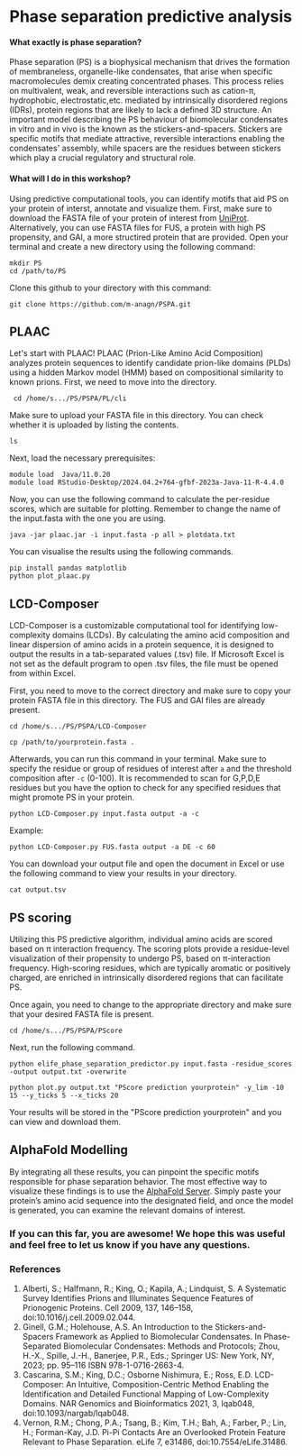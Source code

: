 # Phase separation predictive analysis

#### What exactly is phase separation?

Phase separation (PS) is a biophysical mechanism that drives the formation of membraneless, organelle-like condensates, that arise when specific macromolecules demix creating concentrated phases. This process relies on multivalent, weak, and reversible interactions such as cation-π, hydrophobic, electrostatic,etc. mediated by intrinsically disordered regions (IDRs), protein regions that are likely to lack a defined 3D structure. An important model describing the PS behaviour of biomolecular condensates in vitro and in vivo is the known as the stickers-and-spacers. Stickers are specific motifs that mediate attractive, reversible interactions enabling the condensates' assembly, while spacers are the residues between stickers which play a crucial regulatory and structural role.

#### What will I do in this workshop?

Using predictive computational tools, you can identify motifs that aid PS on your protein of interst, annotate and visualize them. First, make sure to download the FASTA file of your protein of interest from [UniProt](https://www.uniprot.org/). Alternatively, you can use FASTA files for FUS, a protein with high PS propensity, and GAI, a more structired protein that are provided. Open your terminal and create a new directory using the following command:

```
mkdir PS
cd /path/to/PS
```

Clone this github to your directory with this command:

```
git clone https://github.com/m-anagn/PSPA.git

```
## PLAAC

Let's start with PLAAC! PLAAC (Prion-Like Amino Acid Composition) analyzes protein sequences to identify candidate prion-like domains (PLDs) using a hidden Markov model (HMM) based on compositional     similarity to known prions. First, we need to move into the directory.

```
 cd /home/s.../PS/PSPA/PL/cli
```

Make sure to upload your FASTA file in this directory. You can check whether it is uploaded by listing the contents.

```
ls
```

Next, load the necessary prerequisites:

```
module load  Java/11.0.20
module load RStudio-Desktop/2024.04.2+764-gfbf-2023a-Java-11-R-4.4.0
```

Now, you can use the following command to calculate the per-residue scores, which are suitable for plotting. Remember to change the name of the input.fasta with the one you are using.

```
java -jar plaac.jar -i input.fasta -p all > plotdata.txt
```

You can visualise the results using the following commands.

```
pip install pandas matplotlib  
python plot_plaac.py
```
 

## LCD-Composer

LCD-Composer is a customizable computational tool for identifying low-complexity domains (LCDs). By calculating the amino acid composition and linear dispersion of amino acids in a protein sequence, it is designed to output the results in a tab-separated values (.tsv) file. If Microsoft Excel is not set as the default program to open .tsv files, the file must be opened from within Excel.

First, you need to move to the correct directory and make sure to copy your protein FASTA file in this directory. The FUS and GAI files are already present.

```
cd /home/s.../PS/PSPA/LCD-Composer
```
```
cp /path/to/yourprotein.fasta .
```


Afterwards, you can run this command in your terminal. Make sure to specify the residue or group of residues of interest after ```a``` and the threshold composition after ```-c``` (0-100). It is recommended to scan for G,P,D,E residues but you have the option to check for any specified residues that might promote PS in your protein.

``` 
python LCD-Composer.py input.fasta output -a -c
```

Example:

```
python LCD-Composer.py FUS.fasta output -a DE -c 60
```

You can download your output file and open the document in Excel or use the following command to view your results in your directory.

```
cat output.tsv
```


## PS scoring

Utilizing this PS predictive algorithm, individual amino acids are scored based on π interaction frequency. The scoring plots provide a residue-level visualization of their propensity to undergo PS, based on π-interaction frequency. High-scoring residues, which are typically aromatic or positively charged, are enriched in intrinsically disordered regions that can facilitate PS.

Once again, you need to change to the appropriate directory and make sure that your desired FASTA file is present.
 
```
cd /home/s.../PS/PSPA/PScore

```

Next, run the following command.

```
python elife_phase_separation_predictor.py input.fasta -residue_scores -output output.txt -overwrite
```

```
python plot.py output.txt "PScore prediction yourprotein" -y_lim -10 15 --y_ticks 5 --x_ticks 20
```

Your results will be stored in the "PScore prediction yourprotein" and you can view and download them.

 
## AlphaFold Modelling

By integrating all these results, you can pinpoint the specific motifs responsible for phase separation behavior. The most effective way to visualize these findings is to use the [AlphaFold Server](https://alphafoldserver.com/). Simply paste your protein’s amino acid sequence into the designated field, and once the model is generated, you can examine the relevant domains of interest.





### If you can this far, you are awesome! We hope this was useful and feel free to let us know if you have any questions.







### References

1.  Alberti, S.; Halfmann, R.; King, O.; Kapila, A.; Lindquist, S. A Systematic Survey Identifies Prions and Illuminates Sequence Features of Prionogenic Proteins. Cell 2009, 137, 146–158, doi:10.1016/j.cell.2009.02.044.
2.  Ginell, G.M.; Holehouse, A.S. An Introduction to the Stickers-and-Spacers Framework as Applied to Biomolecular Condensates. In Phase-Separated Biomolecular Condensates: Methods and Protocols; Zhou, H.-X., Spille, J.-H., Banerjee, P.R., Eds.; Springer US: New York, NY, 2023; pp. 95–116 ISBN 978-1-0716-2663-4.
3.  Cascarina, S.M.; King, D.C.; Osborne Nishimura, E.; Ross, E.D. LCD-Composer: An Intuitive, Composition-Centric Method Enabling the Identification and Detailed Functional Mapping of Low-Complexity Domains. NAR Genomics and Bioinformatics 2021, 3, lqab048, doi:10.1093/nargab/lqab048.
4.  Vernon, R.M.; Chong, P.A.; Tsang, B.; Kim, T.H.; Bah, A.; Farber, P.; Lin, H.; Forman-Kay, J.D. Pi-Pi Contacts Are an Overlooked Protein Feature Relevant to Phase Separation. eLife 7, e31486, doi:10.7554/eLife.31486.
